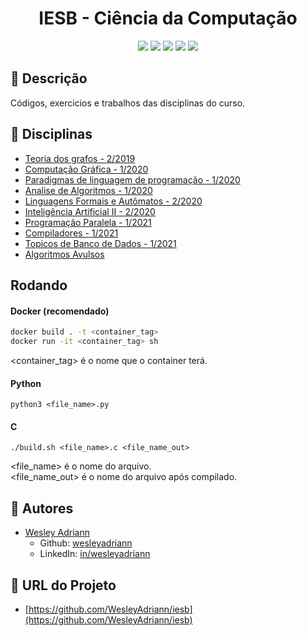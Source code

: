 
<h1 align="center">
  IESB - Ciência da Computação 
</h1>

<p align="center">
  <img src="https://img.shields.io/github/languages/count/wesleyadriann/iesb?style=flat-square" />
  <img src="https://img.shields.io/github/languages/top/wesleyadriann/iesb?style=flat-square" />
  <img src="https://img.shields.io/github/last-commit/wesleyadriann/iesb?style=flat-square" />
  <img src="https://img.shields.io/github/license/wesleyadriann/iesb?style=flat-square" />
  <img src="https://img.shields.io/github/repo-size/wesleyadriann/iesb?style=flat-square" />
</p>

## 📝 Descrição
Códigos, exercicios e trabalhos das disciplinas do curso.

## 📄 Disciplinas

- [Teoria dos grafos - 2/2019](./teoria_dos_grafos)
- [Computação Gráfica - 1/2020](./computacao_grafica)
- [Paradigmas de linguagem de programação - 1/2020](./plp)
- [Analise de Algoritmos - 1/2020](./analise_de_algoritmos)
- [Linguagens Formais e Autômatos - 2/2020](./lfa)
- [Inteligência Artificial II - 2/2020](./ia2)
- [Programação Paralela - 1/2021](./programacao_paralela)
- [Compiladores - 1/2021](./compiladores)
- [Topicos de Banco de Dados - 1/2021](./topicos_bd)
- [Algoritmos Avulsos](./algoritmos_avulsos)

## Rodando

#### Docker (recomendado)
```bash
docker build . -t <container_tag>
docker run -it <container_tag> sh
```
<container_tag> é o nome que o container terá.  

#### Python
```
python3 <file_name>.py
```
#### C
```
./build.sh <file_name>.c <file_name_out>
```
<file_name> é o nome do arquivo.  
<file_name_out> é o nome do arquivo após compilado.  


## 👥 Autores
- [Wesley Adriann](https://github.com/WesleyAdriann/iesb/commits?author=WesleyAdriann)
  - Github: [wesleyadriann](https://github.com/WesleyAdriann)
  - LinkedIn: [in/wesleyadriann](https://www.linkedin.com/in/wesleyadriann/)


## 📍 URL do Projeto

- [https://github.com/WesleyAdriann/iesb](https://github.com/WesleyAdriann/iesb)
